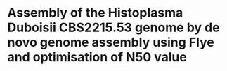 # Assembly of the Histoplasma Duboisii CBS2215.53 genome by de novo genome assembly using Flye and optimisation of N50 value
